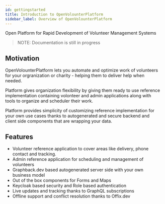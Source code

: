 ```yaml
---
id: gettingstarted
title: Introduction to OpenVolounterPlatform
sidebar_label: Overview of OpenVolounterPlatform 
---
```


Open Platform for Rapid Development of Volunteer Management Systems

> NOTE: Documentation is still in progress

## Motivation

OpenVolounterPlatform lets you automate and optimize work of volunteers for your 
orgranization or charity - helping them to deliver help when needed.

Platform gives organization flexibility by giving them ready to use reference implementation 
containing volonteer and admin applications along with tools to organize and scheduler their work. 

Platform provides simplicity of customizing reference implementation for your own use cases thanks
to autogenerated and secure backend and client side components that are wrapping your data. 

## Features

- Volunteer reference application to cover areas like delivery, phone contact and tracking.
- Admin reference application for scheduling and management of volunteers
- Graphback.dev based autogenerated server side with your own business model
- Out of the box components for Forms and Maps
- Keycloak based security and Role based authentication
- Live updates and tracking thanks to GraphQL subscriptions
- Offline support and conflict resolution thanks to Offix.dev
